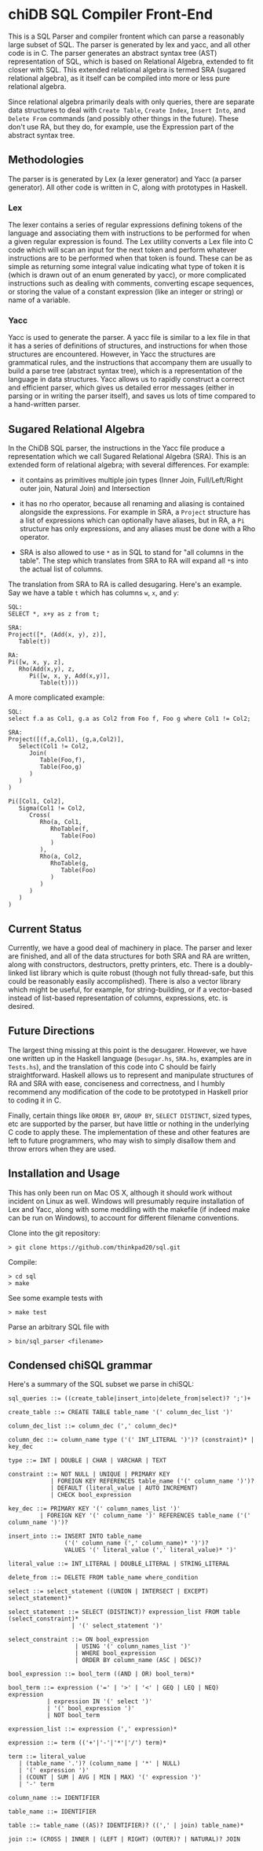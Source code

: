 # chiDB SQL Compiler Front-End

This is a SQL Parser and compiler frontent which can parse a reasonably large subset of SQL. The parser is generated by lex and yacc, and all other code is in C. The parser generates an abstract syntax tree (AST) representation of SQL, which is based on Relational Algebra, extended to fit closer with SQL. This extended relational algebra is termed SRA (sugared relational algebra), as it itself can be compiled into more or less pure relational algebra.

Since relational algebra primarily deals with only queries, there are separate data structures to deal with `Create Table`, `Create Index`, `Insert Into`, and `Delete From` commands (and possibly other things in the future). These don't use RA, but they do, for example, use the Expression part of the abstract syntax tree.

## Methodologies

The parser is is generated by Lex (a lexer generator) and Yacc (a parser generator). All other code is written in C, along with prototypes in Haskell.

### Lex

The lexer contains a series of regular expressions defining tokens of the language and associating them with instructions to be performed for when a given regular expression is found. The Lex utility converts a Lex file into C code which will scan an input for the next token and perform whatever instructions are to be performed when that token is found. These can be as simple as returning some integral value indicating what type of token it is (which is drawn out of an enum generated by yacc), or more complicated instructions such as dealing with comments, converting escape sequences, or storing the value of a constant expression (like an integer or string) or name of a variable.

### Yacc

Yacc is used to generate the parser. A yacc file is similar to a lex file in that it has a series of definitions of structures, and instructions for when those structures are encountered. However, in Yacc the structures are grammatical rules, and the instructions that accompany them are usually to build a parse tree (abstract syntax tree), which is a representation of the language in data structures. Yacc allows us to rapidly construct a correct and efficient parser, which gives us detailed error messages (either in parsing or in writing the parser itself), and saves us lots of time compared to a hand-written parser.

## Sugared Relational Algebra

In the ChiDB SQL parser, the instructions in the Yacc file produce a representation which we call Sugared Relational Algebra (SRA). This is an extended form of relational algebra; with several differences. For example:

* it contains as primitives multiple join types (Inner Join, Full/Left/Right outer join, Natural Join) and Intersection

* it has no rho operator, because all renaming and aliasing is contained alongside the expressions. For example in SRA, a `Project` structure has a list of expressions which can optionally have aliases, but in RA, a `Pi` structure has only expressions, and any aliases must be done with a Rho operator.

* SRA is also allowed to use `*` as in SQL to stand for "all columns in the table". The step which translates from SRA to RA will expand all `*`s into the actual list of columns. 

The translation from SRA to RA is called desugaring. Here's an example. Say we have a table `t` which has columns `w`, `x`, and `y`:

```
SQL: 
SELECT *, x+y as z from t;

SRA:
Project([*, (Add(x, y), z)], 
   Table(t))

RA:
Pi([w, x, y, z], 
   Rho(Add(x,y), z, 
      Pi([w, x, y, Add(x,y)], 
         Table(t))))
```

A more complicated example:

```
SQL:
select f.a as Col1, g.a as Col2 from Foo f, Foo g where Col1 != Col2;

SRA:
Project([(f,a,Col1), (g,a,Col2)],
   Select(Col1 != Col2,
      Join(
         Table(Foo,f), 
         Table(Foo,g)
      )
   )
)

Pi([Col1, Col2],
   Sigma(Col1 != Col2,
      Cross(
         Rho(a, Col1,
            RhoTable(f,
               Table(Foo)
            )
         ),
         Rho(a, Col2,
            RhoTable(g,
               Table(Foo)
            )
         )
      )
   )
)
```

## Current Status

Currently, we have a good deal of machinery in place. The parser and lexer are finished, and all of the data structures for both SRA and RA are written, along with constructors, destructors, pretty printers, etc. There is a doubly-linked list library which is quite robust (though not fully thread-safe, but this could be reasonably easily accomplished). There is also a vector library which might be useful, for example, for string-building, or if a vector-based instead of list-based representation of columns, expressions, etc. is desired.

## Future Directions

The largest thing missing at this point is the desugarer. However, we have one written up in the Haskell language (`Desugar.hs`, `SRA.hs`, examples are in `Tests.hs`), and the translation of this code into C should be fairly straightforward. Haskell allows us to represent and manipulate structures of RA and SRA with ease, conciseness and correctness, and I humbly recommend any modification of the code to be prototyped in Haskell prior to coding it in C.

Finally, certain things like `ORDER BY`, `GROUP BY`, `SELECT DISTINCT`, sized types, etc are supported by the parser, but have little or nothing in the underlying C code to apply these. The implementation of these and other features are left to future programmers, who may wish to simply disallow them and throw errors when they are used.

## Installation and Usage

This has only been run on Mac OS X, although it should work without incident on Linux as well. Windows will presumably require installation of Lex and Yacc, along with some meddling with the makefile (if indeed make can be run on Windows), to account for different filename conventions.

Clone into the git repository:

```
> git clone https://github.com/thinkpad20/sql.git
```

Compile:

```
> cd sql
> make
```

See some example tests with

```
> make test
```

Parse an arbitrary SQL file with

```
> bin/sql_parser <filename>
```

## Condensed chiSQL grammar

Here's a summary of the SQL subset we parse in chiSQL:

```
sql_queries ::= ((create_table|insert_into|delete_from|select)? ';')+

create_table ::= CREATE TABLE table_name '(' column_dec_list ')' 

column_dec_list ::= column_dec (',' column_dec)* 

column_dec ::= column_name type ('(' INT_LITERAL ')')? (constraint)* | key_dec

type ::= INT | DOUBLE | CHAR | VARCHAR | TEXT

constraint ::= NOT NULL | UNIQUE | PRIMARY KEY
            | FOREIGN KEY REFERENCES table_name ('(' column_name ')')?
            | DEFAULT (literal_value | AUTO INCREMENT)
            | CHECK bool_expression

key_dec ::= PRIMARY KEY '(' column_names_list ')'
         | FOREIGN KEY '(' column_name ')' REFERENCES table_name ('(' column_name ')')?

insert_into ::= INSERT INTO table_name 
                ('(' column_name (',' column_name)* ')')? 
                VALUES '(' literal_value (',' literal_value)* ')'

literal_value ::= INT_LITERAL | DOUBLE_LITERAL | STRING_LITERAL

delete_from ::= DELETE FROM table_name where_condition

select ::= select_statement ((UNION | INTERSECT | EXCEPT) select_statement)*

select_statement ::= SELECT (DISTINCT)? expression_list FROM table (select_constraint)*
                  | '(' select_statement ')'

select_constraint ::= ON bool_expression
                   | USING '(' column_names_list ')'
                   | WHERE bool_expression
                   | ORDER BY column_name (ASC | DESC)?

bool_expression ::= bool_term ((AND | OR) bool_term)*

bool_term ::= expression ('=' | '>' | '<' | GEQ | LEQ | NEQ) expression
           | expression IN '(' select ')'
           | '(' bool_expression ')'
           | NOT bool_term

expression_list ::= expression (',' expression)*

expression ::= term (('+'|'-'|'*'|'/') term)*

term ::= literal_value
   | (table_name '.')? (column_name | '*' | NULL)
   | '(' expression ')'
   | (COUNT | SUM | AVG | MIN | MAX) '(' expression ')'
   | '-' term 

column_name ::= IDENTIFIER 

table_name ::= IDENTIFIER 

table ::= table_name ((AS)? IDENTIFIER)? ((',' | join) table_name)*

join ::= (CROSS | INNER | (LEFT | RIGHT) (OUTER)? | NATURAL)? JOIN
```